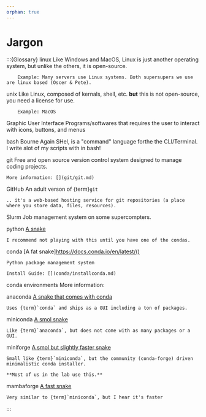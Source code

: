 ```yaml
---
orphan: true
---
```


# Jargon

:::{Glossary}
linux
    Like Windows and MacOS, Linux is just another operating system, but unlike the others, it is open-source.

        Example: Many servers use Linux systems. Both supersupers we use are linux based (Oscer & Pete).

unix
    Like Linux, composed of kernals, shell, etc. **but** this is not open-source, you need a license for use.
    
        Example: MacOS

Graphic User Interface
    Programs/softwares that requires the user to interact with icons, buttons, and menus 

bash
    Bourne Again SHel, is a "command" language forthe the CLI/Terminal. I write alot of my scripts with in bash!

git
    Free and open source version control system designed to manage coding projects.

    More information: [](git/git.md)

GitHub 
    An adult verson of {term}`git`

    .. it's a web-based hosting service for git repositories (a place where you store data, files, resources). 

Slurm
    Job management system on some supercompters.

python
    [A snake](https://www.python.org)

    I recommend not playing with this until you have one of the condas.

conda
    [A fat snake]https://docs.conda.io/en/latest/()

    Python package management system

    Install Guide: [](conda/installconda.md)

conda environments
    More information: [](conda/condaenv.md)

anaconda
    [A snake that comes with conda](https://www.anaconda.com)

    Uses {term}`conda` and ships as a GUI including a ton of packages.

miniconda
    [A smol snake](https://docs.conda.io/projects/miniconda/en/latest/)

    Like {term}`anaconda`, but does not come with as many packages or a GUI.

miniforge
    [A smol but slightly faster snake](https://github.com/conda-forge/miniforge)

    Small like {term}`miniconda`, but the community (conda-forge) driven minimalistic conda installer.

    **Most of us in the lab use this.**

mambaforge
    [A fast snake](https://mamba.readthedocs.io/en/latest/installation.html)

    Very similar to {term}`miniconda`, but I hear it's faster
:::